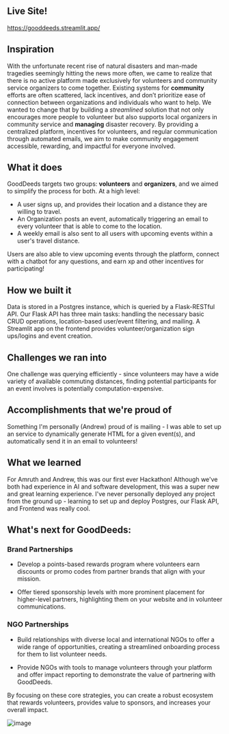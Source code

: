 ## Live Site!
https://gooddeeds.streamlit.app/

## Inspiration
With the unfortunate recent rise of natural disasters and man-made tragedies seemingly hitting the news more often, we came to realize that there is no active platform made exclusively for volunteers and community service organizers to come together. Existing systems for **community** efforts are often scattered, lack incentives, and don’t prioritize ease of connection between organizations and individuals who want to help. We wanted to change that by building a _streamlined_ solution that not only encourages more people to volunteer but also supports local organizers in community service and **managing** disaster recovery. By providing a centralized platform, incentives for volunteers, and regular communication through automated emails, we aim to make community engagement accessible, rewarding, and impactful for everyone involved.

## What it does
GoodDeeds targets two groups: **volunteers** and **organizers**, and we aimed to simplify the process for both. At a high level:
- A user signs up, and provides their location and a distance they are willing to travel. 
- An Organization posts an event, automatically triggering an email to every volunteer that is able to come to the location.
- A weekly email is also sent to all users with upcoming events within a user's travel distance.

Users are also able to view upcoming events through the platform, connect with a chatbot for any questions, and earn xp and other incentives for participating!

## How we built it
Data is stored in a Postgres instance, which is queried by a Flask-RESTful API. Our Flask API has three main tasks: handling the necessary basic CRUD operations, location-based user/event filtering, and mailing. A Streamlit app on the frontend provides volunteer/organization sign ups/logins and event creation. 

## Challenges we ran into
One challenge was querying efficiently - since volunteers may have a wide variety of available commuting distances, finding potential participants for an event involves is potentially computation-expensive.

## Accomplishments that we're proud of
Something I'm personally (Andrew) proud of is mailing - I was able to set up an service to dynamically generate HTML for a given event(s), and automatically send it in an email to volunteers!

## What we learned
For Amruth and Andrew, this was our first ever Hackathon! Although we've both had experience in AI and software development, this was a super new and great learning experience. I've never personally deployed any project from the ground up - learning to set up and deploy Postgres, our Flask API, and Frontend was really cool. 

## What's next for GoodDeeds:
### Brand Partnerships

- Develop a points-based rewards program where volunteers earn discounts or promo codes from partner brands that align with your mission.

- Offer tiered sponsorship levels with more prominent placement for higher-level partners, highlighting them on your website and in volunteer communications.

### NGO Partnerships

- Build relationships with diverse local and international NGOs to offer a wide range of opportunities, creating a streamlined onboarding process for them to list volunteer needs.

- Provide NGOs with tools to manage volunteers through your platform and offer impact reporting to demonstrate the value of partnering with GoodDeeds.

By focusing on these core strategies, you can create a robust ecosystem that rewards volunteers, provides value to sponsors, and increases your overall impact.

![image](https://github.com/user-attachments/assets/39731886-0468-4703-8967-72eab7934166)
